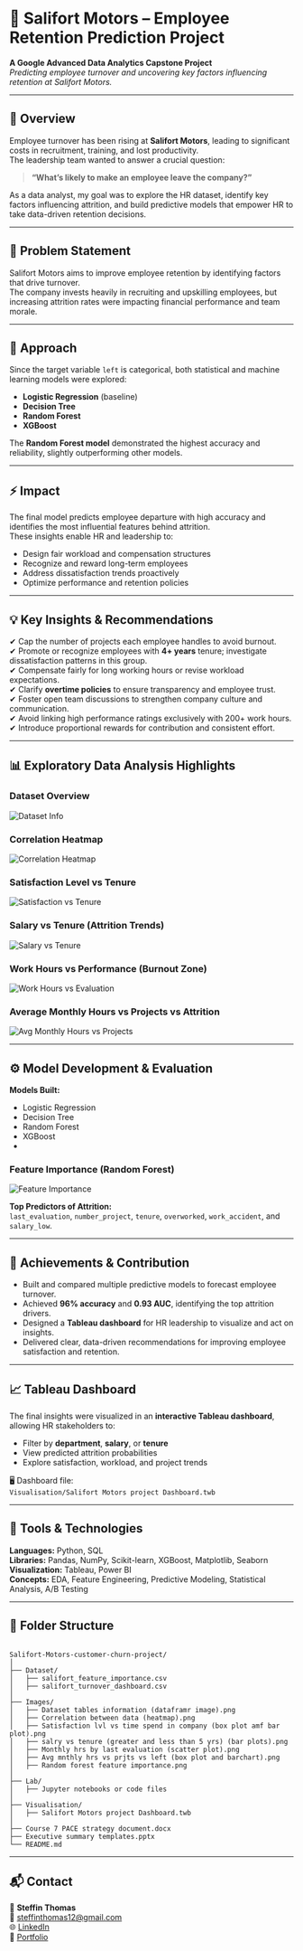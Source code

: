 # 🚗 Salifort Motors – Employee Retention Prediction Project  
**A Google Advanced Data Analytics Capstone Project**  
*Predicting employee turnover and uncovering key factors influencing retention at Salifort Motors.*

---

## 📘 Overview  
Employee turnover has been rising at **Salifort Motors**, leading to significant costs in recruitment, training, and lost productivity.  
The leadership team wanted to answer a crucial question:  

> **“What’s likely to make an employee leave the company?”**

As a data analyst, my goal was to explore the HR dataset, identify key factors influencing attrition, and build predictive models that empower HR to take data-driven retention decisions.

---

## 🧩 Problem Statement  
Salifort Motors aims to improve employee retention by identifying factors that drive turnover.  
The company invests heavily in recruiting and upskilling employees, but increasing attrition rates were impacting financial performance and team morale.

---

## 🧠 Approach  
Since the target variable `left` is categorical, both statistical and machine learning models were explored:

- **Logistic Regression** (baseline)
- **Decision Tree**
- **Random Forest**
- **XGBoost**

The **Random Forest model** demonstrated the highest accuracy and reliability, slightly outperforming other models.

---

## ⚡ Impact  
The final model predicts employee departure with high accuracy and identifies the most influential features behind attrition.  
These insights enable HR and leadership to:

- Design fair workload and compensation structures  
- Recognize and reward long-term employees  
- Address dissatisfaction trends proactively  
- Optimize performance and retention policies  

---

## 💡 Key Insights & Recommendations  

✔ Cap the number of projects each employee handles to avoid burnout.  
✔ Promote or recognize employees with **4+ years** tenure; investigate dissatisfaction patterns in this group.  
✔ Compensate fairly for long working hours or revise workload expectations.  
✔ Clarify **overtime policies** to ensure transparency and employee trust.  
✔ Foster open team discussions to strengthen company culture and communication.  
✔ Avoid linking high performance ratings exclusively with 200+ work hours.  
✔ Introduce proportional rewards for contribution and consistent effort.  

---

## 📊 Exploratory Data Analysis Highlights  

### Dataset Overview  
![Dataset Info](Images/Dataset%20tables%20information%20(dataframr%20image).png)

### Correlation Heatmap  
![Correlation Heatmap](Images/Correlation%20between%20data%20(heatmap).png)

### Satisfaction Level vs Tenure  
![Satisfaction vs Tenure](Images/Satisfaction%20lvl%20vs%20time%20spend%20in%20company%20(box%20plot%20amf%20bar%20plot).png)

### Salary vs Tenure (Attrition Trends)  
![Salary vs Tenure](Images/salry%20vs%20tenure%20(greater%20and%20less%20than%205%20yrs)%20(bar%20plots).png)

### Work Hours vs Performance (Burnout Zone)  
![Work Hours vs Evaluation](Images/Monthly%20hrs%20by%20last%20evaluation%20(scatter%20plot).png)

### Average Monthly Hours vs Projects vs Attrition  
![Avg Monthly Hours vs Projects](Images/Avg%20mnthly%20hrs%20vs%20prjts%20vs%20left%20(box%20plot%20and%20barchart).png)

---

## ⚙️ Model Development & Evaluation  

**Models Built:**  
- Logistic Regression  
- Decision Tree  
- Random Forest  
- XGBoost
- 

### Feature Importance (Random Forest)
![Feature Importance](Images/Random%20forest%20feature%20importance.png)

**Top Predictors of Attrition:**  
`last_evaluation`, `number_project`, `tenure`, `overworked`, `work_accident`, and `salary_low`.

---

## 🎯 Achievements & Contribution  

- Built and compared multiple predictive models to forecast employee turnover.  
- Achieved **96% accuracy** and **0.93 AUC**, identifying the top attrition drivers.  
- Designed a **Tableau dashboard** for HR leadership to visualize and act on insights.  
- Delivered clear, data-driven recommendations for improving employee satisfaction and retention.  

---

## 📈 Tableau Dashboard  
The final insights were visualized in an **interactive Tableau dashboard**, allowing HR stakeholders to:  
- Filter by **department**, **salary**, or **tenure**  
- View predicted attrition probabilities  
- Explore satisfaction, workload, and project trends  

🖥️ Dashboard file:  
`Visualisation/Salifort Motors project Dashboard.twb`

---

## 🧰 Tools & Technologies  

**Languages:** Python, SQL  
**Libraries:** Pandas, NumPy, Scikit-learn, XGBoost, Matplotlib, Seaborn  
**Visualization:** Tableau, Power BI  
**Concepts:** EDA, Feature Engineering, Predictive Modeling, Statistical Analysis, A/B Testing  

---

## 🧾 Folder Structure  

```

Salifort-Motors-customer-churn-project/
│
├── Dataset/
│   ├── salifort_feature_importance.csv
│   ├── salifort_turnover_dashboard.csv
│
├── Images/
│   ├── Dataset tables information (dataframr image).png
│   ├── Correlation between data (heatmap).png
│   ├── Satisfaction lvl vs time spend in company (box plot amf bar plot).png
│   ├── salry vs tenure (greater and less than 5 yrs) (bar plots).png
│   ├── Monthly hrs by last evaluation (scatter plot).png
│   ├── Avg mnthly hrs vs prjts vs left (box plot and barchart).png
│   ├── Random forest feature importance.png
│
├── Lab/
│   ├── Jupyter notebooks or code files
│
├── Visualisation/
│   ├── Salifort Motors project Dashboard.twb
│
├── Course 7 PACE strategy document.docx
├── Executive summary templates.pptx
└── README.md

```

---

## 📬 Contact  

👤 **Steffin Thomas**  
📧 steffinthomas12@gmail.com  
🌐 [LinkedIn](www.linkedin.com/in/steffin-thomas-b85549260)  
💼 [Portfolio](https://steffinthomas.com)
